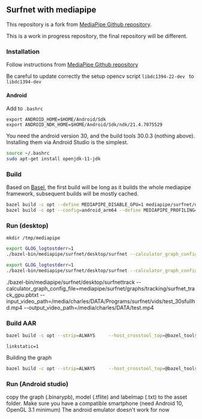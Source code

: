 ## Surfnet with mediapipe

This repository is a fork from [MediaPipe Github repository](https://github.com/google/mediapipe).

This is a work in progress repository, the final repository will be different.

### Installation

Follow instructions from [MediaPipe Github repository](https://github.com/google/mediapipe)

Be careful to update correctly the setup opencv script
```libdc1394-22-dev ``` to ```libdc1394-dev```

#### Android

Add to `.bashrc`
```
export ANDROID_HOME=$HOME/Android/Sdk
export ANDROID_NDK_HOME=$HOME/Android/Sdk/ndk/21.4.7075529
```

You need the android version 30, and the build tools 30.0.3 (nothing above). Installing them via Android Studio is the simplest.

```sh
source ~/.bashrc
sudo apt-get install openjdk-11-jdk
```

### Build

Based on [Basel](https://bazel.build/), the first build will be long as it builds the whole mediapipe framework, subsequent builds will be mostly cached.

```sh
bazel build -c opt --define MEDIAPIPE_DISABLE_GPU=1 mediapipe/surfnet/desktop:surfnet
bazel build -c opt --config=android_arm64 --define MEDIAPIPE_PROFILING=1 --linkopt="-s" mediapipe/surfnet/android/src/java/com/google/mediapipe/apps/surfnetmobile:surfnetmobile
```
### Run (desktop)

```mkdir /tmp/mediapipe```

```sh
export GLOG_logtostderr=1
./bazel-bin/mediapipe/surfnet/desktop/surfnet --calculator_graph_config_file=mediapipe/surfnet/graphs/surfnet.pbtxt
``` 

```sh
export GLOG_logtostderr=1
./bazel-bin/mediapipe/surfnet/desktop/surfnet --calculator_graph_config_file=mediapipe/surfnet/graphs/surfnet.pbtxt
``` 

./bazel-bin/mediapipe/surfnet/desktop/surfnettrack --calculator_graph_config_file=mediapipe/surfnet/graphs/tracking/surfnet_track_gpu.pbtxt --input_video_path=/media/charles/DATA/Programs/surfnet/vids/test_30sfullhd.mp4 --output_video_path=/media/charles/DATA/test.mp4


### Build AAR

```sh
bazel build -c opt --strip=ALWAYS     --host_crosstool_top=@bazel_tools//tools/cpp:toolchain     --fat_apk_cpu=arm64-v8a,x86_64     --legacy_whole_archive=0     --features=-legacy_whole_archive     --copt=-fvisibility=hidden     --copt=-ffunction-sections     --copt=-fdata-sections     --copt=-fstack-protector     --copt=-Oz     --copt=-fomit-frame-pointer     --copt=-DABSL_MIN_LOG_LEVEL=2     --copt -DMESA_EGL_NO_X11_HEADERS --copt -DEGL_NO_X11 --linkopt=-Wl,--gc-sections,--strip-all     mediapipe/surfnet/android/src/java/com/google/mediapipe/apps/surfnetaar:surfnettrack
```

`linkstatic=1`

Building the graph
```sh
bazel build -c opt --strip=ALWAYS     --host_crosstool_top=@bazel_tools//tools/cpp:toolchain     --fat_apk_cpu=arm64-v8a,x86_64     --legacy_whole_archive=0     --features=-legacy_whole_archive     --copt=-fvisibility=hidden     --copt=-ffunction-sections     --copt=-fdata-sections     --copt=-fstack-protector     --copt=-Oz     --copt=-fomit-frame-pointer     --copt=-DABSL_MIN_LOG_LEVEL=2     --copt -DMESA_EGL_NO_X11_HEADERS --copt -DEGL_NO_X11 --linkopt=-Wl,--gc-sections,--strip-all mediapipe/surfnet/graphs/tracking:surfnet_track_graph
```

### Run (Android studio)

copy the graph (.binarypb), model (.tflite) and labelmap (.txt) to the asset folder.
Make sure you have a compatible smartphone (need Android 10, OpenGL 3.1 minimum)
The android emulator doesn't work for now
